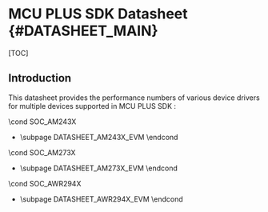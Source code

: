 #  MCU PLUS SDK Datasheet {#DATASHEET_MAIN}

[TOC]

## Introduction

This datasheet provides the performance numbers of various device drivers for multiple devices supported in MCU PLUS SDK :

\cond SOC_AM243X
- \subpage DATASHEET_AM243X_EVM
\endcond

\cond SOC_AM273X
- \subpage DATASHEET_AM273X_EVM
\endcond

\cond SOC_AWR294X
- \subpage DATASHEET_AWR294X_EVM
\endcond
